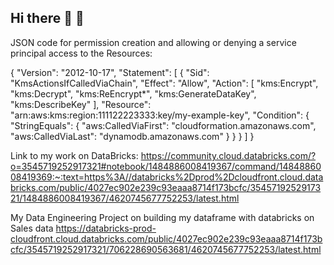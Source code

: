 ## Hi there 👋 🚀

<!--
**Chuks531/Chuks531** is a ✨ _special_ ✨ repository because its `README.md` (this file) appears on your GitHub profile.

Here are some ideas to get you started:

- 🔭 I’m currently working on ...building a robust system that would resolve the 3Vs challenges of a data engineer. 
- 🌱 I’m currently learning ... I am currently enhancing my skills more in data engineering using the SSIS service for integration and performing ETL.
- 👯 I’m looking to collaborate on ... Massive projects from the commencement stage of data sources to the final stage of data rest.
- 🤔 I’m looking for help with ... Anyone coonnect to getting my hands dirty in data pipelines for data engineering
- 💬 Ask me about ... I am a data enthusiast and passionable in resolving complex issues and building systems to help with data movement and data consistency
- 📫 How to reach me: ... LinkedIn (https://www.linkedin.com/in/chukwuka-okoli-63192425b/), Email: okolichukwukanz@gmail.com, Mobile Contact: +2348030764766
- 😄 Pronouns: ... His
- ⚡ Fun fact: ... Love Resaerching and Discovering new things, meeting people, travelling, Soccer games and Playing Tennis.
-->

JSON code for permission creation and allowing or denying a service principal access to the Resources:

{
    "Version": "2012-10-17",
    "Statement": [
        {
            "Sid": "KmsActionsIfCalledViaChain",
            "Effect": "Allow",
            "Action": [
                "kms:Encrypt",
                "kms:Decrypt",
                "kms:ReEncrypt*",
                "kms:GenerateDataKey",
                "kms:DescribeKey"
            ],
            "Resource": "arn:aws:kms:region:111122223333:key/my-example-key",
            "Condition": {
                "StringEquals": {
                    "aws:CalledViaFirst": "cloudformation.amazonaws.com",
                    "aws:CalledViaLast": "dynamodb.amazonaws.com"
                }
            }
        }
    ]
}


Link to my work on DataBricks: https://community.cloud.databricks.com/?o=3545719252917321#notebook/1484886008419367/command/1484886008419369:~:text=https%3A//databricks%2Dprod%2Dcloudfront.cloud.databricks.com/public/4027ec902e239c93eaaa8714f173bcfc/3545719252917321/1484886008419367/4620745677752253/latest.html

My Data Engineering Project on building my dataframe with databricks on Sales data
https://databricks-prod-cloudfront.cloud.databricks.com/public/4027ec902e239c93eaaa8714f173bcfc/3545719252917321/706228690563681/4620745677752253/latest.html 
